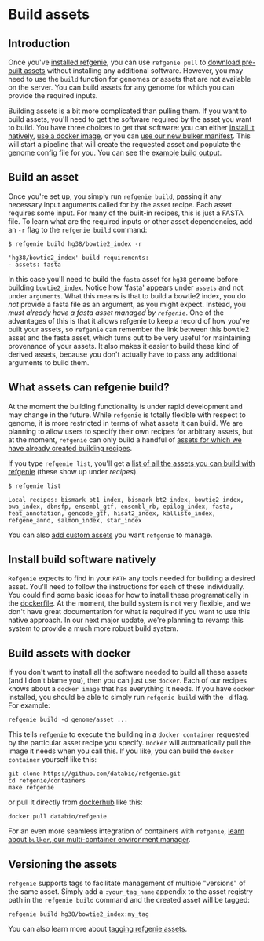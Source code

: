 # Build assets
## Introduction
Once you've [installed refgenie](install.md), you can use `refgenie pull` to [download pre-built assets](pull.md) without installing any additional software. However, you may need to use the `build` function for genomes or assets that are not available on the server. You can build assets for any genome for which you can provide the required inputs.

Building assets is a bit more complicated than pulling them. If you want to build assets, you'll need to get the software required by the asset you want to build. You have three choices to get that software: you can either [install it natively](build.md#install-building-software-natively), [use a docker image](build.md#building-assets-with-docker), or you can [use our new bulker manifest](http://bulker.databio.org/en/latest/). This will start a pipeline that will create the requested asset and populate the genome config file for you. You can see the [example build output](build_output.md).  

## Build an asset
Once you're set up, you simply run `refgenie build`, passing it any necessary input arguments called for by the asset recipe. Each asset requires some input. For many of the built-in recipes, this is just a FASTA file. To learn what are the required inputs or other asset dependencies, add an `-r` flag to the `refgenie build` command: 

```
$ refgenie build hg38/bowtie2_index -r

'hg38/bowtie2_index' build requirements: 
- assets: fasta
```  
In this case you'll need to build the `fasta` asset for `hg38` genome before building `bowtie2_index`. Notice how 'fasta' appears under `assets` and not under `arguments`. What this means is that to build a bowtie2 index, you do *not* provide a fasta file as an argument, as you might expect. Instead, you *must already have a fasta asset managed by `refgenie`*. One of the advantages of this is that it allows refgenie to keep a record of how you've built your assets, so `refgenie` can remember the link between this bowtie2 asset and the fasta asset, which turns out to be very useful for maintaining provenance of your assets. It also makes it easier to build these kind of derived assets, because you don't actually have to pass any additional arguments to build them.

## What assets can refgenie build?

At the moment the building functionality is under rapid development and may change in the future. While `refgenie` is totally flexible with respect to genome, it is more restricted in terms of what assets it can build. We are planning to allow users to specify their own recipes for arbitrary assets, but at the moment, `refgenie` can only build a handful of [assets for which we have already created building recipes](available_assets.md). 

If you type `refgenie list`, you'll get a [list of all the assets you can build with refgenie](available_assets.md) (these show up under *recipes*). 

```
$ refgenie list

Local recipes: bismark_bt1_index, bismark_bt2_index, bowtie2_index, bwa_index, dbnsfp, ensembl_gtf, ensembl_rb, epilog_index, fasta, feat_annotation, gencode_gtf, hisat2_index, kallisto_index, refgene_anno, salmon_index, star_index
```

You can also [add custom assets](custom_assets.md) you want `refgenie` to manage.

## Install build software natively

`Refgenie` expects to find in your `PATH` any tools needed for building a desired asset. You'll need to follow the instructions for each of these individually. You could find some basic ideas for how to install these programatically in the [dockerfile](https://github.com/databio/refgenie/blob/dev/containers/Dockerfile_refgenie). At the moment, the build system is not very flexible, and we don't have great documentation for what is required if you want to use this native approach. In our next major update, we're planning to revamp this system to provide a much more robust build system.

## Build assets with docker

If you don't want to install all the software needed to build all these assets (and I don't blame you), then you can just use `docker`. Each of our recipes knows about a `docker image` that has everything it needs. If you have `docker` installed, you should be able to simply run `refgenie build` with the `-d` flag. For example:

```
refgenie build -d genome/asset ...
```

This tells `refgenie` to execute the building in a `docker container` requested by the particular asset recipe you specify. `Docker` will automatically pull the image it needs when you call this. If you like, you can build the `docker container` yourself like this:

```
git clone https://github.com/databio/refgenie.git
cd refgenie/containers
make refgenie
```

or pull it directly from [dockerhub](https://hub.docker.com/r/databio/refgenie) like this:

```
docker pull databio/refgenie
```

For an even more seamless integration of containers with `refgenie`, [learn about `bulker`, our multi-container environment manager](http://bulker.databio.org/en/latest/refgenie_tutorial/).

## Versioning the assets

`refgenie` supports tags to facilitate management of multiple "versions" of the same asset. Simply add a `:your_tag_name` appendix to the asset registry path in the `refgenie build` command and the created asset will be tagged:

```
refgenie build hg38/bowtie2_index:my_tag
```

You can also learn more about [tagging refgenie assets](tag.md).